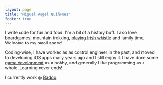 ```yaml
---
layout: page
title: "Miguel Angel Quiñones"
footer: true
---
```

I write code for fun and food. I'm a bit of a history buff. I also love boardgames, mountain trekking, [playing Irish whistle](http://youtu.be/G22EneELiuE) and family time. Welcome to my small space!

Coding-wise, I have worked as as control engineer in the past, and moved to developing iOS apps many years ago and I still enjoy it. I have done some [game development](../games) as a hobby, and generally I like programming as a whole. Learning never ends!

I currently work @ [Badoo](http://badoo.com/).
